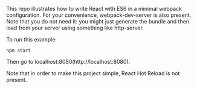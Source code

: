 This repo illustrates how to write React with ES6 in a minimal webpack configuration. For your convenience, webpack-dev-server is also present. Note that you do not need it: you might just generate the bundle and then load from your server using something like http-server.

To run this example:

```shell
npm start
```

Then go to localhost:8080(http://localhost:8080).

Note that in order to make this project simple, React Hot Reload is not present.